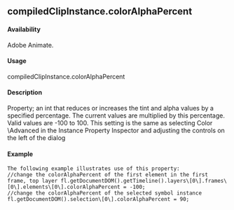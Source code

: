 ## compiledClipInstance.colorAlphaPercent

#### Availability

Adobe Animate.

#### Usage

compiledClipInstance.colorAlphaPercent

#### Description

Property; an int that reduces or increases the tint and alpha values by a specified percentage. The current values are multiplied by this percentage. Valid values are -100 to 100.
This setting is the same as selecting Color \Advanced in the Instance Property Inspector and adjusting the controls on the left of the dialog

#### Example

```
The following example illustrates use of this property:
//change the colorAlphaPercent of the first element in the first frame, top layer fl.getDocumentDOM().getTimeline().layers\[0\].frames\[0\].elements\[0\].colorAlphaPercent = -100;
//change the colorAlphaPercent of the selected symbol instance fl.getDocumentDOM().selection\[0\].colorAlphaPercent = 90;

```